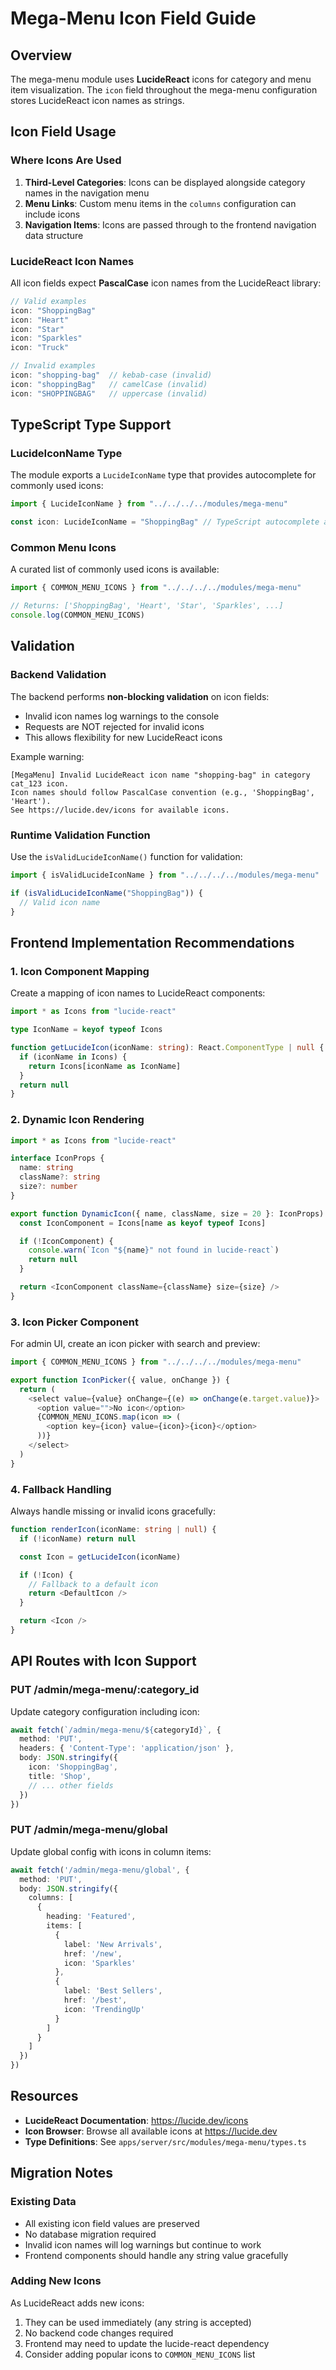 # Mega-Menu Icon Field Guide

## Overview

The mega-menu module uses **LucideReact** icons for category and menu item visualization. The `icon` field throughout the mega-menu configuration stores LucideReact icon names as strings.

## Icon Field Usage

### Where Icons Are Used

1. **Third-Level Categories**: Icons can be displayed alongside category names in the navigation menu
2. **Menu Links**: Custom menu items in the `columns` configuration can include icons
3. **Navigation Items**: Icons are passed through to the frontend navigation data structure

### LucideReact Icon Names

All icon fields expect **PascalCase** icon names from the LucideReact library:

```typescript
// Valid examples
icon: "ShoppingBag"
icon: "Heart"
icon: "Star"
icon: "Sparkles"
icon: "Truck"

// Invalid examples
icon: "shopping-bag"  // kebab-case (invalid)
icon: "shoppingBag"   // camelCase (invalid)
icon: "SHOPPINGBAG"   // uppercase (invalid)
```

## TypeScript Type Support

### LucideIconName Type

The module exports a `LucideIconName` type that provides autocomplete for commonly used icons:

```typescript
import { LucideIconName } from "../../../../modules/mega-menu"

const icon: LucideIconName = "ShoppingBag" // TypeScript autocomplete available
```

### Common Menu Icons

A curated list of commonly used icons is available:

```typescript
import { COMMON_MENU_ICONS } from "../../../../modules/mega-menu"

// Returns: ['ShoppingBag', 'Heart', 'Star', 'Sparkles', ...]
console.log(COMMON_MENU_ICONS)
```

## Validation

### Backend Validation

The backend performs **non-blocking validation** on icon fields:

- Invalid icon names log warnings to the console
- Requests are NOT rejected for invalid icons
- This allows flexibility for new LucideReact icons

Example warning:
```
[MegaMenu] Invalid LucideReact icon name "shopping-bag" in category cat_123 icon.
Icon names should follow PascalCase convention (e.g., 'ShoppingBag', 'Heart').
See https://lucide.dev/icons for available icons.
```

### Runtime Validation Function

Use the `isValidLucideIconName()` function for validation:

```typescript
import { isValidLucideIconName } from "../../../../modules/mega-menu"

if (isValidLucideIconName("ShoppingBag")) {
  // Valid icon name
}
```

## Frontend Implementation Recommendations

### 1. Icon Component Mapping

Create a mapping of icon names to LucideReact components:

```typescript
import * as Icons from "lucide-react"

type IconName = keyof typeof Icons

function getLucideIcon(iconName: string): React.ComponentType | null {
  if (iconName in Icons) {
    return Icons[iconName as IconName]
  }
  return null
}
```

### 2. Dynamic Icon Rendering

```typescript
import * as Icons from "lucide-react"

interface IconProps {
  name: string
  className?: string
  size?: number
}

export function DynamicIcon({ name, className, size = 20 }: IconProps) {
  const IconComponent = Icons[name as keyof typeof Icons]

  if (!IconComponent) {
    console.warn(`Icon "${name}" not found in lucide-react`)
    return null
  }

  return <IconComponent className={className} size={size} />
}
```

### 3. Icon Picker Component

For admin UI, create an icon picker with search and preview:

```typescript
import { COMMON_MENU_ICONS } from "../../../../modules/mega-menu"

export function IconPicker({ value, onChange }) {
  return (
    <select value={value} onChange={(e) => onChange(e.target.value)}>
      <option value="">No icon</option>
      {COMMON_MENU_ICONS.map(icon => (
        <option key={icon} value={icon}>{icon}</option>
      ))}
    </select>
  )
}
```

### 4. Fallback Handling

Always handle missing or invalid icons gracefully:

```typescript
function renderIcon(iconName: string | null) {
  if (!iconName) return null

  const Icon = getLucideIcon(iconName)

  if (!Icon) {
    // Fallback to a default icon
    return <DefaultIcon />
  }

  return <Icon />
}
```

## API Routes with Icon Support

### PUT /admin/mega-menu/:category_id

Update category configuration including icon:

```typescript
await fetch(`/admin/mega-menu/${categoryId}`, {
  method: 'PUT',
  headers: { 'Content-Type': 'application/json' },
  body: JSON.stringify({
    icon: 'ShoppingBag',
    title: 'Shop',
    // ... other fields
  })
})
```

### PUT /admin/mega-menu/global

Update global config with icons in column items:

```typescript
await fetch('/admin/mega-menu/global', {
  method: 'PUT',
  body: JSON.stringify({
    columns: [
      {
        heading: 'Featured',
        items: [
          {
            label: 'New Arrivals',
            href: '/new',
            icon: 'Sparkles'
          },
          {
            label: 'Best Sellers',
            href: '/best',
            icon: 'TrendingUp'
          }
        ]
      }
    ]
  })
})
```

## Resources

- **LucideReact Documentation**: https://lucide.dev/icons
- **Icon Browser**: Browse all available icons at https://lucide.dev
- **Type Definitions**: See `apps/server/src/modules/mega-menu/types.ts`

## Migration Notes

### Existing Data

- All existing icon field values are preserved
- No database migration required
- Invalid icon names will log warnings but continue to work
- Frontend components should handle any string value gracefully

### Adding New Icons

As LucideReact adds new icons:
1. They can be used immediately (any string is accepted)
2. No backend code changes required
3. Frontend may need to update the lucide-react dependency
4. Consider adding popular icons to `COMMON_MENU_ICONS` list
